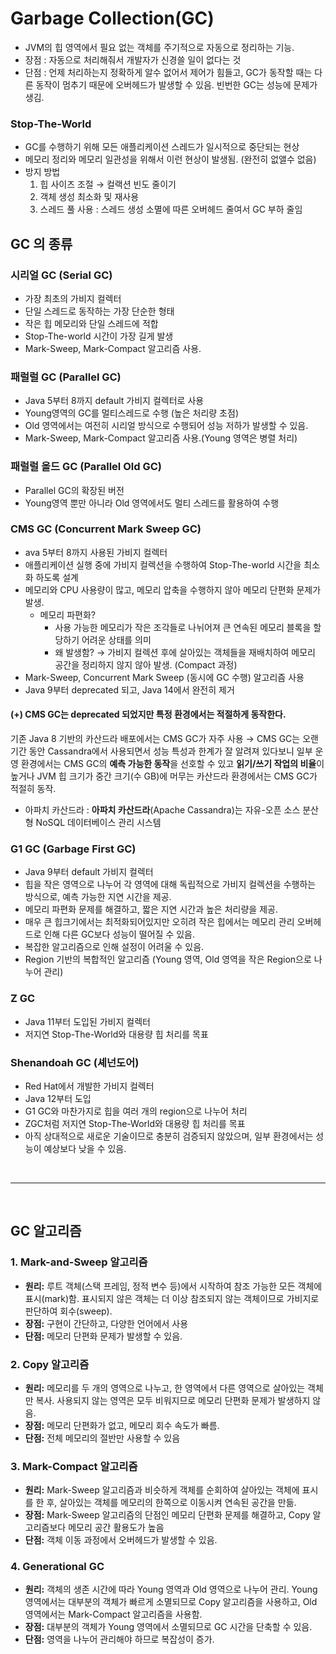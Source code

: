 # Garbage Collection(GC)
- JVM의 힙 영역에서 필요 없는 객체를 주기적으로 자동으로 정리하는 기능.
- 장점 : 자동으로 처리해줘서 개발자가 신경쓸 일이 없다는 것
- 단점 : 언제 처리하는지 정확하게 알수 없어서 제어가 힘들고, GC가 동작할 때는 다른 동작이 멈추기 때문에 오버헤드가 발생할 수 있음. 빈번한 GC는 성능에 문제가 생김.

### **Stop-The-World**
- GC를 수행하기 위해 모든 애플리케이션 스레드가 일시적으로 중단되는 현상
- 메모리 정리와 메모리 일관성을 위해서 이런 현상이 발생됨. (완전히 없앨수 없음)
- 방지 방법
    1. 힙 사이즈 조절 → 컬랙션 빈도 줄이기
    2. 객체 생성 최소화 및 재사용
    3. 스레드 풀 사용 : 스레드 생성 소멸에 따른 오버헤드 줄여서 GC 부하 줄임

## GC 의 종류
### 시리얼 GC (Serial GC)
- 가장 최초의 가비지 컬렉터
- 단일 스레드로 동작하는 가장 단순한 형태
- 작은 힙 메모리와 단일 스레드에 적합
- Stop-The-world 시간이 가장 길게 발생
- Mark-Sweep, Mark-Compact 알고리즘 사용.

### 패럴럴 GC (Parallel GC)
- Java 5부터 8까지 default 가비지 컬렉터로 사용
- Young영역의 GC를 멀티스레드로 수행 (높은 처리량 초점)
- Old 영역에서는 여전히 시리얼 방식으로 수행되어 성능 저하가 발생할 수 있음.
- Mark-Sweep, Mark-Compact 알고리즘 사용.(Young 영역은 병렬 처리)

### 패럴럴 올드 GC (Parallel Old GC)
- Parallel GC의 확장된 버전
- Young영역 뿐만 아니라 Old 영역에서도 멀티 스레드를 활용하여 수행

### CMS GC (Concurrent Mark Sweep GC)
- ava 5부터 8까지 사용된 가비지 컬렉터
- 애플리케이션 실행 중에 가비지 컬렉션을 수행하여 Stop-The-world 시간을 최소화 하도록 설계
- 메모리와 CPU 사용량이 많고, 메모리 압축을 수행하지 않아 메모리 단편화 문제가 발생.
    - 메모리 파편화?
        - 사용 가능한 메모리가 작은 조각들로 나뉘어져 큰 연속된 메모리 블록을 할당하기 어려운 상태를 의미
        - 왜 발생함? → 가비지 컬렉션 후에 살아있는 객체들을 재배치하여 메모리 공간을 정리하지 않지 않아 발생. (Compact 과정)
- Mark-Sweep, Concurrent Mark Sweep (동시에 GC 수행) 알고리즘 사용
- Java 9부터 deprecated 되고, Java 14에서 완전히 제거

#### (+) CMS GC는 deprecated 되었지만 특정 환경에서는 적절하게 동작한다.
기존 Java 8 기반의 카산드라 배포에서는 CMS GC가 자주 사용 → CMS GC는 오랜 기간 동안 Cassandra에서 사용되면서 성능 특성과 한계가 잘 알려져 있다보니 일부 운영 환경에서는 CMS GC의 **예측 가능한 동작**을 선호할 수 있고 **읽기/쓰기 작업의 비율**이 높거나 JVM 힙 크기가 중간 크기(수 GB)에 머무는 카산드라 환경에서는 CMS GC가 적절히 동작.
- 아파치 카산드라 : **아파치 카산드라**(Apache Cassandra)는 자유-오픈 소스 분산형 NoSQL 데이터베이스 관리 시스템
  

### G1 GC (Garbage First GC)
- Java 9부터 default 가비지 컬렉터
- 힙을 작은 영역으로 나누어 각 영역에 대해 독립적으로 가비지 컬렉션을 수행하는 방식으로, 예측 가능한 지연 시간을 제공.
- 메모리 파편화 문제를 해결하고, 짧은 지연 시간과 높은 처리량을 제공.
- 매우 큰 힙크기에서는 최적화되어있지만 오히려 작은 힙에서는 메모리 관리 오버헤드로 인해 다른 GC보다 성능이 떨어질 수 있음.
- 복잡한 알고리즘으로 인해 설정이 어려울 수 있음.
- Region 기반의 복합적인 알고리즘 (Young 영역, Old 영역을 작은 Region으로 나누어 관리)

### Z GC
- Java 11부터 도입된 가비지 컬렉터
- 저지연 Stop-The-World와 대용량 힙 처리를 목표
  
### Shenandoah GC (셰넌도어)
- Red Hat에서 개발한 가비지 컬렉터
- Java 12부터 도입
- G1 GC와 마찬가지로 힙을 여러 개의 region으로 나누어 처리
- ZGC처럼 저지연 Stop-The-World와 대용량 힙 처리를 목표
- 아직 상대적으로 새로운 기술이므로 충분히 검증되지 않았으며, 일부 환경에서는 성능이 예상보다 낮을 수 있음.


<br>

----

<br>

## GC 알고리즘

### 1. Mark-and-Sweep 알고리즘
- **원리:** 루트 객체(스택 프레임, 정적 변수 등)에서 시작하여 참조 가능한 모든 객체에 표시(mark)함. 표시되지 않은 객체는 더 이상 참조되지 않는 객체이므로 가비지로 판단하여 회수(sweep).
- **장점:** 구현이 간단하고, 다양한 언어에서 사용
- **단점:** 메모리 단편화 문제가 발생할 수 있음.

### 2. Copy 알고리즘
- **원리:** 메모리를 두 개의 영역으로 나누고, 한 영역에서 다른 영역으로 살아있는 객체만 복사. 사용되지 않는 영역은 모두 비워지므로 메모리 단편화 문제가 발생하지 않음.
- **장점:** 메모리 단편화가 없고, 메모리 회수 속도가 빠름.
- **단점:** 전체 메모리의 절반만 사용할 수 있음

### 3. Mark-Compact 알고리즘
- **원리:** Mark-Sweep 알고리즘과 비슷하게 객체를 순회하여 살아있는 객체에 표시를 한 후, 살아있는 객체를 메모리의 한쪽으로 이동시켜 연속된 공간을 만듦.
- **장점:** Mark-Sweep 알고리즘의 단점인 메모리 단편화 문제를 해결하고, Copy 알고리즘보다 메모리 공간 활용도가 높음
- **단점:** 객체 이동 과정에서 오버헤드가 발생할 수 있음.

### 4. Generational GC
- **원리:** 객체의 생존 시간에 따라 Young 영역과 Old 영역으로 나누어 관리. Young 영역에서는 대부분의 객체가 빠르게 소멸되므로 Copy 알고리즘을 사용하고, Old 영역에서는 Mark-Compact 알고리즘을 사용함.
- **장점:** 대부분의 객체가 Young 영역에서 소멸되므로 GC 시간을 단축할 수 있음.
- **단점:** 영역을 나누어 관리해야 하므로 복잡성이 증가.